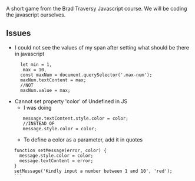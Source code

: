A short game from the Brad Traversy Javascript course.
We will be coding the javascript ourselves.

## Issues

- I could not see the values of my span after setting what should be there in javascript

  ```
    let min = 1,
     max = 10,
    const maxNum = document.querySelector('.max-num');
    maxNum.textContent = max;
    //NOT
    maxNum.value = max;

  ```

* Cannot set property 'color' of Undefined in JS
  - I was doing
  ```
     message.textContent.style.color = color;
     //INSTEAD OF
     message.style.color = color;
  ```
  - To define a color as a parameter, add it in quotes

````
   function setMessage(error, color) {
     message.style.color = color;
     message.textContent = error;
   }
   setMessage('Kindly input a number between 1 and 10', 'red');
   ```

````
